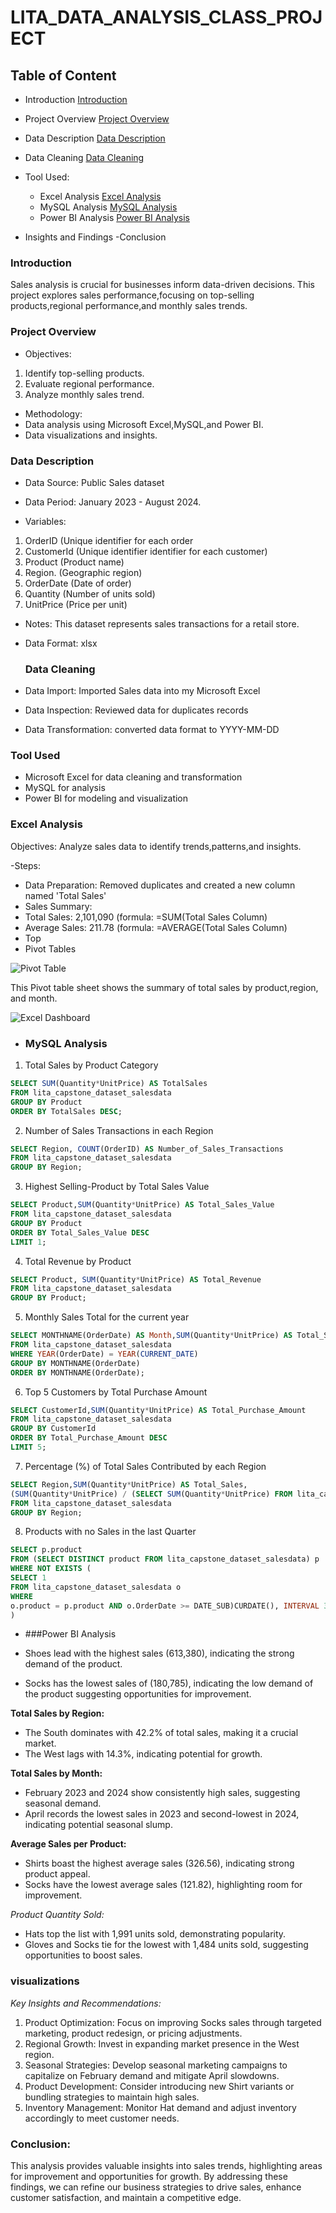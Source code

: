 # LITA_DATA_ANALYSIS_CLASS_PROJECT


## Table of Content

- Introduction [Introduction](#introduction)
- Project Overview [Project Overview](#project-overview)
- Data Description [Data Description](#data-description)
- Data Cleaning [Data Cleaning](#data-cleaning)
- Tool Used:
  - Excel Analysis [Excel Analysis](#excel-analysis)
  - MySQL Analysis [MySQL Analysis](#mysql_analysis)
  - Power BI Analysis [Power BI Analysis](#power_bi_analysis)

- Insights and Findings 
-Conclusion 

 ### Introduction 
Sales analysis is crucial for businesses inform data-driven decisions. This project explores sales performance,focusing on top-selling products,regional performance,and monthly sales trends.

 ### Project Overview 
 - Objectives:
 1. Identify top-selling products.
 2. Evaluate regional performance.
 3. Analyze monthly sales trend.

 - Methodology:
  - Data analysis using Microsoft Excel,MySQL,and Power BI.
  - Data visualizations and insights.

 ### Data Description 
 - Data Source: Public Sales dataset
 - Data Period: January 2023 - August 2024.  

- Variables:
 1. OrderID (Unique identifier for each order 
 2. CustomerId (Unique identifier identifier for each customer)
 3. Product (Product name)
 4. Region. (Geographic region)
 5. OrderDate (Date of order)
 6. Quantity (Number of units sold)
 7. UnitPrice (Price per unit)

- Notes: This dataset represents sales transactions for a retail store.
- Data Format: xlsx

  ### Data Cleaning 
 - Data Import: Imported Sales data into my Microsoft Excel
 - Data Inspection: Reviewed data for duplicates records 
 - Data Transformation: converted data format to YYYY-MM-DD

### Tool Used
- Microsoft Excel for data cleaning and transformation 
- MySQL for analysis 
- Power BI for modeling and visualization

### Excel Analysis 
Objectives: Analyze sales data to identify trends,patterns,and insights.
 
-Steps:
 - Data Preparation: Removed duplicates and created a new column named 'Total Sales'
- Sales Summary:
- Total Sales: 2,101,090 (formula: =SUM(Total Sales Column)
- Average Sales: 211.78 (formula: =AVERAGE(Total Sales Column)
- Top 
 - Pivot Tables 

 ![Pivot Table](https://github.com/user-attachments/assets/4be695da-a2b5-4760-be99-0573e420b57d)
 
 This Pivot table sheet shows the summary of total sales by product,region, and month. 

 ![Excel Dashboard](https://github.com/user-attachments/assets/e05cf58d-f029-4354-97fe-fecd2183ee69)


- ### MySQL Analysis

1. Total Sales by Product Category 
```sql
SELECT SUM(Quantity*UnitPrice) AS TotalSales
FROM lita_capstone_dataset_salesdata
GROUP BY Product
ORDER BY TotalSales DESC;
```

2. Number of Sales Transactions in each Region 
```sql
SELECT Region, COUNT(OrderID) AS Number_of_Sales_Transactions
FROM lita_capstone_dataset_salesdata
GROUP BY Region;
```

3. Highest Selling-Product by Total Sales Value
```sql
SELECT Product,SUM(Quantity*UnitPrice) AS Total_Sales_Value
FROM lita_capstone_dataset_salesdata
GROUP BY Product 
ORDER BY Total_Sales_Value DESC
LIMIT 1;
```

4. Total Revenue by Product 
```sql
SELECT Product, SUM(Quantity*UnitPrice) AS Total_Revenue
FROM lita_capstone_dataset_salesdata
GROUP BY Product;
```

5. Monthly Sales Total for the current year 
```sql
SELECT MONTHNAME(OrderDate) AS Month,SUM(Quantity*UnitPrice) AS Total_Sales
FROM lita_capstone_dataset_salesdata
WHERE YEAR(OrderDate) = YEAR(CURRENT_DATE)
GROUP BY MONTHNAME(OrderDate)
ORDER BY MONTHNAME(OrderDate);
```

6. Top 5 Customers by Total Purchase Amount
```sql
SELECT CustomerId,SUM(Quantity*UnitPrice) AS Total_Purchase_Amount
FROM lita_capstone_dataset_salesdata
GROUP BY CustomerId 
ORDER BY Total_Purchase_Amount DESC
LIMIT 5;
```

7. Percentage (%) of Total Sales Contributed by each Region 
```sql
SELECT Region,SUM(Quantity*UnitPrice) AS Total_Sales,
(SUM(Quantity*UnitPrice) / (SELECT SUM(Quantity*UnitPrice) FROM lita_capstone_dataset_salesdata * 100 AS percentage 
FROM lita_capstone_dataset_salesdata
GROUP BY Region;
```

8. Products with no Sales in the last Quarter 
```sql
SELECT p.product
FROM (SELECT DISTINCT product FROM lita_capstone_dataset_salesdata) p
WHERE NOT EXISTS (
SELECT 1
FROM lita_capstone_dataset_salesdata o
WHERE
o.product = p.product AND o.OrderDate >= DATE_SUB)CURDATE(), INTERVAL 3 MONTH)
)
```

- ###Power BI Analysis 

- Shoes lead with the highest sales (613,380), indicating the strong demand of the product.
- Socks has the lowest sales of (180,785), indicating the low demand of the product suggesting opportunities for improvement.

**Total Sales by Region:**

- The South dominates with 42.2% of total sales, making it a crucial market.
- The West lags with 14.3%, indicating potential for growth.

**Total Sales by Month:**

- February 2023 and 2024 show consistently high sales, suggesting seasonal demand.
- April records the lowest sales in 2023 and second-lowest in 2024, indicating potential seasonal slump.

**Average Sales per Product:**

- Shirts boast the highest average sales (326.56), indicating strong product appeal.
- Socks have the lowest average sales (121.82), highlighting room for improvement.

*Product Quantity Sold:*

- Hats top the list with 1,991 units sold, demonstrating popularity.
- Gloves and Socks tie for the lowest with 1,484 units sold, suggesting opportunities to boost sales.

### visualizations 



*Key Insights and Recommendations:*

1. Product Optimization: Focus on improving Socks sales through targeted marketing, product redesign, or pricing adjustments.
2. Regional Growth: Invest in expanding market presence in the West region.
3. Seasonal Strategies: Develop seasonal marketing campaigns to capitalize on February demand and mitigate April slowdowns.
4. Product Development: Consider introducing new Shirt variants or bundling strategies to maintain high sales.
5. Inventory Management: Monitor Hat demand and adjust inventory accordingly to meet customer needs.

### Conclusion:

This analysis provides valuable insights into sales trends, highlighting areas for improvement and opportunities for growth. By addressing these findings, we can refine our business strategies to drive sales, enhance customer satisfaction, and maintain a competitive edge.




